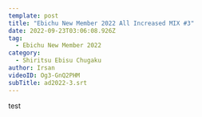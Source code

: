 ```yaml
---
template: post
title: "Ebichu New Member 2022 All Increased MIX #3"
date: 2022-09-23T03:06:08.926Z
tag:
  - Ebichu New Member 2022
category:
  - Shiritsu Ebisu Chugaku
author: Irsan
videoID: Og3-GnQ2PHM
subTitle: ad2022-3.srt
---
```

test